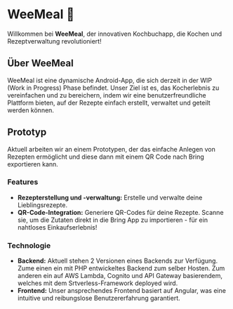 # WeeMeal 🍲

Willkommen bei **WeeMeal**, der innovativen Kochbuchapp, die Kochen und Rezeptverwaltung revolutioniert!

## Über WeeMeal
WeeMeal ist eine dynamische Android-App, die sich derzeit in der WIP (Work in Progress) Phase befindet. Unser Ziel ist es, das Kocherlebnis zu vereinfachen und zu bereichern, indem wir eine benutzerfreundliche Plattform bieten, auf der Rezepte einfach erstellt, verwaltet und geteilt werden können.

## Prototyp
Aktuell arbeiten wir an einem Prototypen, der das einfache Anlegen von Rezepten ermöglicht und diese dann mit einem QR Code nach Bring exportieren kann.

### Features
- **Rezepterstellung und -verwaltung:** Erstelle und verwalte deine Lieblingsrezepte.
- **QR-Code-Integration:** Generiere QR-Codes für deine Rezepte. Scanne sie, um die Zutaten direkt in die Bring App zu importieren - für ein nahtloses Einkaufserlebnis!

### Technologie
- **Backend:** Aktuell stehen 2 Versionen eines Backends zur Verfügung. Zume einen ein mit PHP entwickeltes Backend zum selber Hosten. Zum anderen ein auf AWS Lambda, Cognito und API Gateway basierendem, welches mit dem Srtverless-Framework deployed wird.
- **Frontend:** Unser ansprechendes Frontend basiert auf Angular, was eine intuitive und reibungslose Benutzererfahrung garantiert.


<!-- 
## Mitmachen
Wir sind immer auf der Suche nach talentierten Entwicklern, Designern und Food-Enthusiasten, die uns helfen, WeeMeal weiterzuentwickeln. Wenn du Interesse hast, Teil unseres Teams zu werden, schau dir unsere [Projektseite](https://github.com/weemeal) an und melde dich bei uns!

## Kontakt
Hast du Fragen, Anregungen oder Feedback? Wir freuen uns, von dir zu hören. Kontaktiere uns einfach über unsere GitHub-Seite.
-->
